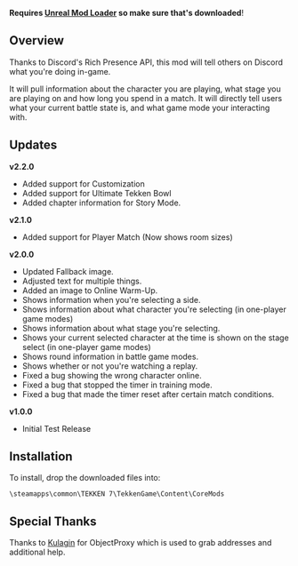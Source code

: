 **Requires [Unreal Mod Loader](https://tekkenmods.com/mod/2579/unreal-mod-loader-for-tekken-7) so make sure that's downloaded**!

## Overview

Thanks to Discord's Rich Presence API, this mod will tell others on Discord what you're doing in-game.

It will pull information about the character you are playing, what stage you are playing on and how long you spend in a match. It will directly tell users what your current battle state is, and what game mode your interacting with.

## Updates

**v2.2.0**

  - Added support for Customization
  - Added support for Ultimate Tekken Bowl
  - Added chapter information for Story Mode.

**v2.1.0**

  - Added support for Player Match (Now shows room sizes)

**v2.0.0**

  - Updated Fallback image.
  - Adjusted text for multiple things.
  - Added an image to Online Warm-Up.
  - Shows information when you're selecting a side.
  - Shows information about what character you're selecting (in one-player game modes)
  - Shows information about what stage you're selecting.
  - Shows your current selected character at the time is shown on the stage select (in one-player game modes)
  - Shows round information in battle game modes.
  - Shows whether or not you're watching a replay.
  - Fixed a bug showing the wrong character online.
  - Fixed a bug that stopped the timer in training mode.
  - Fixed a bug that made the timer reset after certain match conditions.

**v1.0.0**

  - Initial Test Release

## Installation

To install, drop the downloaded files into:

```\steamapps\common\TEKKEN 7\TekkenGame\Content\CoreMods```

## Special Thanks

Thanks to [Kulagin](https://tekkenmods.com/user/30/Kulagin) for ObjectProxy which is used to grab addresses and additional help.
